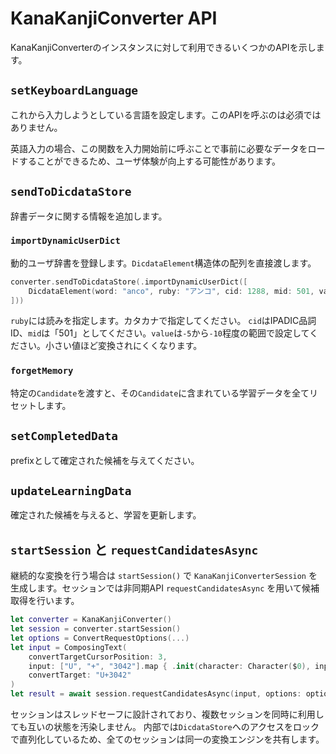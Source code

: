 #  KanaKanjiConverter API

KanaKanjiConverterのインスタンスに対して利用できるいくつかのAPIを示します。

## `setKeyboardLanguage`

これから入力しようとしている言語を設定します。このAPIを呼ぶのは必須ではありません。

英語入力の場合、この関数を入力開始前に呼ぶことで事前に必要なデータをロードすることができるため、ユーザ体験が向上する可能性があります。

## `sendToDicdataStore`

辞書データに関する情報を追加します。

### `importDynamicUserDict`

動的ユーザ辞書を登録します。`DicdataElement`構造体の配列を直接渡します。

```Swift
converter.sendToDicdataStore(.importDynamicUserDict([
    DicdataElement(word: "anco", ruby: "アンコ", cid: 1288, mid: 501, value: -5),
]))
```

`ruby`には読みを指定します。カタカナで指定してください。 `cid`はIPADIC品詞ID、`mid`は「501」としてください。`value`は`-5`から`-10`程度の範囲で設定してください。小さい値ほど変換されにくくなります。

### `forgetMemory`

特定の`Candidate`を渡すと、その`Candidate`に含まれている学習データを全てリセットします。

## `setCompletedData`

prefixとして確定された候補を与えてください。

## `updateLearningData`

確定された候補を与えると、学習を更新します。

## `startSession` と `requestCandidatesAsync`

継続的な変換を行う場合は `startSession()` で `KanaKanjiConverterSession` を生成します。セッションでは非同期API `requestCandidatesAsync` を用いて候補取得を行います。

```Swift
let converter = KanaKanjiConverter()
let session = converter.startSession()
let options = ConvertRequestOptions(...)
let input = ComposingText(
    convertTargetCursorPosition: 3,
    input: ["U", "+", "3042"].map { .init(character: Character($0), inputStyle: .direct) },
    convertTarget: "U+3042"
)
let result = await session.requestCandidatesAsync(input, options: options)
```

セッションはスレッドセーフに設計されており、複数セッションを同時に利用しても互いの状態を汚染しません。
内部では`DicdataStore`へのアクセスをロックで直列化しているため、全てのセッションは同一の変換エンジンを共有します。

